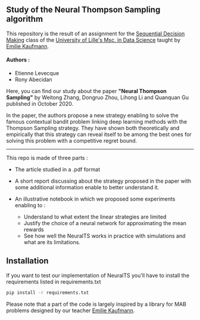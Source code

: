 ## Study of the Neural Thompson Sampling algorithm

This repository is the result of an assignment for the [Sequential Decision Making](http://chercheurs.lille.inria.fr/ekaufman/SDM.html) class of the [University of Lille's Msc. in Data Science](http://bit.ly/MasterDSULille) taught by [Emilie Kaufmann](http://chercheurs.lille.inria.fr/ekaufman/).

#### Authors :
- Etienne Levecque
- Rony Abecidan

Here, you can find our study about the paper **"Neural Thompson Sampling"** by Weitong Zhang, Dongruo Zhou, Lihong Li and Quanquan Gu published in October 2020. 

In the paper, the authors propose a new strategy enabling to solve the famous contextual bandit problem linking deep learning methods with the Thompson Sampling strategy. They have shown both theoretically and empirically that this strategy can reveal itself to be among the best ones for solving this problem with a competitive regret bound.

***

This repo is made of three parts :

- The article studied in a .pdf format

- A short report discussing about the strategy proposed in the paper with some additional information enable to better understand it.

- An illustrative notebook in which we proposed some experiments enabling to :

    - Understand to what extent the linear strategies are limited
    - Justify the choice of a neural network for approximating the mean rewards
    - See how well the NeuralTS works in practice with simulations and what are its limitations.


## Installation

If you want to test our implementation of NeuralTS you'll have to install the requirements listed in requirements.txt

```bash
pip install -r requirements.txt
```

Please note that a part of the code is largely inspired by a library for MAB problems designed by our teacher [Emilie Kaufmann](http://chercheurs.lille.inria.fr/ekaufman/).
